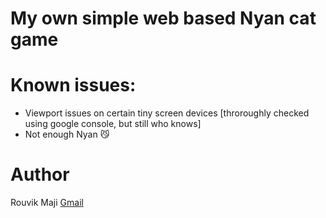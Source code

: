 # My own simple web based Nyan cat game

# Known issues:
- Viewport issues on certain tiny screen devices [throroughly checked using google console, but still who knows]
- Not enough Nyan 😼

# Author
Rouvik Maji [Gmail](mailto:majirouvik@gmail.com)
